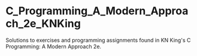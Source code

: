 # C_Programming_A_Modern_Approach_2e_KNKing
Solutions to exercises and programming assignments found in KN King's C Programming: A Modern Approach 2e.
